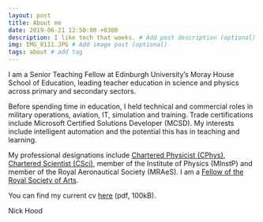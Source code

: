 ```yaml
---
layout: post
title: About me
date: 2019-06-21 12:50:00 +0300
description: I like tech that woeks. # Add post description (optional)
img: IMG_8111.JPG # Add image post (optional)
tags: about # add tag
---
```


I am a Senior Teaching Fellow at Edinburgh University’s Moray House School of Education, leading teacher education in science and physics across primary and secondary sectors.

Before spending time in education, I held technical and commercial roles in military operations, aviation, IT, simulation and training. Trade certifications include Microsoft Certified Solutions Developer (MCSD). My interests include intelligent automation and the potential this has in teaching and learning.

My professional designations include [Chartered Physicist (CPhys)](https://membership.iop.org/chartered-physicist-cphys), [Chartered Scientist (CSci)](https://sciencecouncil.org/scientists-science-technicians/which-professional-award-is-right-for-me/csci/), member of the Institute of Physics (MInstP) and member of the Royal Aeronautical Society (MRAeS). I am a [Fellow of the Royal Society of Arts](https://www.thersa.org/fellowship).

You can find my current cv [here](http://cullaloe.com/cv.pdf) (pdf, 100kB).


Nick Hood